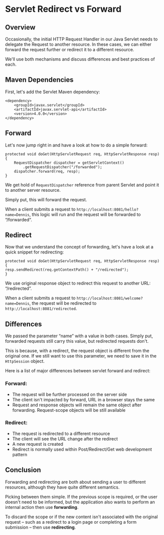# Servlet Redirect vs Forward

## Overview
Occasionally, the initial HTTP Request Handler in our Java Servlet needs to 
delegate the Request to another resource. In these cases, we can either 
forward the request further or redirect it to a different resource.

We'll use both mechanisms and discuss differences and best practices of each.

##  Maven Dependencies
   First, let's add the Servlet Maven dependency:
```
<dependency>
    <groupId>javax.servlet</groupId>
    <artifactId>javax.servlet-api</artifactId>
    <version>4.0.0</version>
</dependency>
```

## Forward
Let's now jump right in and have a look at how to do a simple forward:
```
protected void doGet(HttpServletRequest req, HttpServletResponse resp) {
    RequestDispatcher dispatcher = getServletContext()
        .getRequestDispatcher("/forwarded");
    dispatcher.forward(req, resp);
}
```
We get hold of `RequestDispatcher` reference from parent Servlet and point it 
to another server resource.

Simply put, this will forward the request.

When a client submits a request to `http://localhost:8081/hello?name=Dennis`, 
this logic will run and the request will be forwarded to “/forwarded“.

## Redirect
Now that we understand the concept of forwarding, let's have a look at a 
quick snippet for redirecting:
```
protected void doGet(HttpServletRequest req, HttpServletResponse resp){
resp.sendRedirect(req.getContextPath() + "/redirected");
}
```
We use original response object to redirect this request to another 
URL: “/redirected”.

When a client submits a request to `http://localhost:8081/welcome?name=Dennis`, 
the request will be redirected to `http://localhost:8081/redirected`.

## Differences
We passed the parameter “name” with a value in both cases. Simply put, 
forwarded requests still carry this value, but redirected requests don't.

This is because, with a redirect, the request object is different from the 
original one. If we still want to use this parameter, we need to save it in the 
`HttpSession` object.

Here is a list of major differences between servlet forward and redirect:

### Forward:

* The request will be further processed on the server side
* The client isn't impacted by forward, URL in a browser stays the same
* Request and response objects will remain the same object after forwarding. Request-scope objects will be still available

### Redirect:

* The request is redirected to a different resource
* The client will see the URL change after the redirect
* A new request is created
* Redirect is normally used within Post/Redirect/Get web development pattern

## Conclusion
Forwarding and redirecting are both about sending a user to different 
resources, although they have quite different semantics.

Picking between them simple. If the previous scope is required, or the user 
doesn't need to be informed, but the application also wants to perform an 
internal action then use **forwarding**.

To discard the scope or if the new content isn't associated with the 
original request – such as a redirect to a login page or completing a form 
submission – then use **redirecting**.